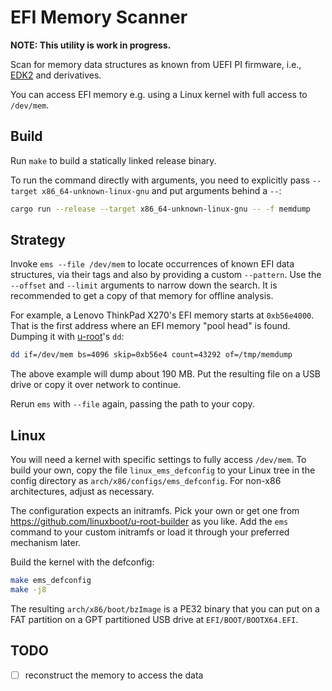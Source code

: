 # EFI Memory Scanner

**NOTE: This utility is work in progress.**

Scan for memory data structures as known from UEFI PI firmware, i.e.,
[EDK2](https://github.com/tianocore/edk2) and derivatives.

You can access EFI memory e.g. using a Linux kernel with full access to
`/dev/mem`.

## Build

Run `make` to build a statically linked release binary.

To run the command directly with arguments, you need to explicitly pass
`--target x86_64-unknown-linux-gnu` and put arguments behind a `--`:

```sh
cargo run --release --target x86_64-unknown-linux-gnu -- -f memdump
```

## Strategy

Invoke `ems --file /dev/mem` to locate occurrences of known EFI data
structures, via their tags and also by providing a custom `--pattern`.
Use the `--offset` and `--limit` arguments to narrow down the search.
It is recommended to get a copy of that memory for offline analysis.

For example, a Lenovo ThinkPad X270's EFI memory starts at `0xb56e4000`.
That is the first address where an EFI memory "pool head" is found.
Dumping it with [u-root](https://u-root.org)'s `dd`:

```sh
dd if=/dev/mem bs=4096 skip=0xb56e4 count=43292 of=/tmp/memdump
```

The above example will dump about 190 MB.
Put the resulting file on a USB drive or copy it over network to continue.

Rerun `ems` with `--file` again, passing the path to your copy.

## Linux

You will need a kernel with specific settings to fully access `/dev/mem`.
To build your own, copy the file `linux_ems_defconfig` to your Linux tree in
the config directory as `arch/x86/configs/ems_defconfig`. For non-x86
architectures, adjust as necessary.

The configuration expects an initramfs. Pick your own or get one from
<https://github.com/linuxboot/u-root-builder> as you like. Add the `ems` command
to your custom initramfs or load it through your preferred mechanism later.

Build the kernel with the defconfig:

```sh
make ems_defconfig
make -j8
```

The resulting `arch/x86/boot/bzImage` is a PE32 binary that you can put on a FAT
partition on a GPT partitioned USB drive at `EFI/BOOT/BOOTX64.EFI`.

## TODO

- [ ] reconstruct the memory to access the data
